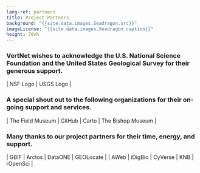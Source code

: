 ```yaml
---
lang-ref: partners
title: Project Partners
background: "{{site.data.images.Seadragon.src}}"
imageLicense: "{{site.data.images.Seadragon.caption}}"
height: 70vh
---
```


### VertNet wishes to acknowledge the U.S. National Science Foundation and the United States Geological Survey for their generous support.

| NSF Logo | USGS Logo |

### A special shout out to the following organizations for their on-going support and services.

| The Field Museum | GitHub | Carto | The Bishop Museum |


### Many thanks to our project partners for their time, energy, and support.

| GBIF | Arctos | DataONE | GEOLocate |
| AWeb | iDigBio | CyVerse | KNB | rOpenSci |
